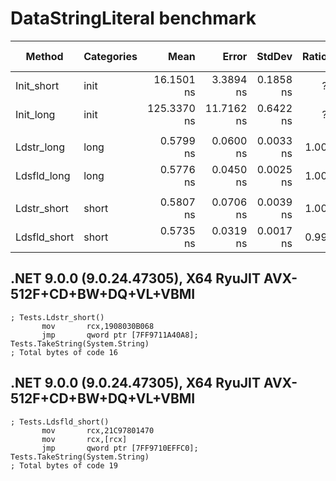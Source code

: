 # DataStringLiteral benchmark

| Method       | Categories | Mean        | Error      | StdDev    | Ratio | RatioSD | Code Size |
|------------- |----------- |------------:|-----------:|----------:|------:|--------:|----------:|
| Init_short   | init       |  16.1501 ns |  3.3894 ns | 0.1858 ns |     ? |       ? |     200 B |
| Init_long    | init       | 125.3370 ns | 11.7162 ns | 0.6422 ns |     ? |       ? |     203 B |
|              |            |             |            |           |       |         |           |
| Ldstr_long   | long       |   0.5799 ns |  0.0600 ns | 0.0033 ns |  1.00 |    0.01 |      16 B |
| Ldsfld_long  | long       |   0.5776 ns |  0.0450 ns | 0.0025 ns |  1.00 |    0.01 |      19 B |
|              |            |             |            |           |       |         |           |
| Ldstr_short  | short      |   0.5807 ns |  0.0706 ns | 0.0039 ns |  1.00 |    0.01 |      16 B |
| Ldsfld_short | short      |   0.5735 ns |  0.0319 ns | 0.0017 ns |  0.99 |    0.01 |      19 B |

## .NET 9.0.0 (9.0.24.47305), X64 RyuJIT AVX-512F+CD+BW+DQ+VL+VBMI
```assembly
; Tests.Ldstr_short()
       mov       rcx,1908030B068
       jmp       qword ptr [7FF9711A40A8]; Tests.TakeString(System.String)
; Total bytes of code 16
```

## .NET 9.0.0 (9.0.24.47305), X64 RyuJIT AVX-512F+CD+BW+DQ+VL+VBMI
```assembly
; Tests.Ldsfld_short()
       mov       rcx,21C97801470
       mov       rcx,[rcx]
       jmp       qword ptr [7FF9710EFFC0]; Tests.TakeString(System.String)
; Total bytes of code 19
```

